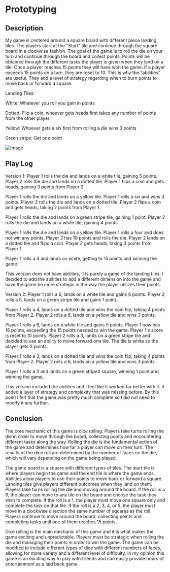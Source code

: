 # Prototyping

## Description

My game is centered around a square board with different piece landing tiles. The players start at the "Start" tile and continue through the square board in a clockwise fashion. The goal of the game is to roll the die on your turn and continue through the board and collect points. Points will be obtained through the different tasks the player is given when they land on a tile. Once a player reaches 15 points they will have won the game. If a player exceeds 15 points on a turn, they are reset to 10. This is why the "abilities" are useful. They add a level of strategy regarding when to burn points to move back or forward a square.

Landing Tiles:

White: Whatever you roll you gain in points

Dotted: Flip a coin, whoever gets heads first takes any number of points from the other player

Yellow: Whoever gets a six first from rolling a die wins 3 points

Green stripe: Get one point

![image](https://user-images.githubusercontent.com/30399406/220259398-37556dfe-51fc-4f3e-8897-30dc2fba122b.JPG)


## Play Log

Version 1: 
Player 1 rolls the die and lands on a white tile, gaining 5 points.
Player 2 rolls the die and lands on a dotted tile. Player 1 flips a coin and gets heads, gaining 3 points from Player 2.

Player 1 rolls the die and lands on a yellow tile. Player 1 rolls a six and wins 3 points.
Player 2 rolls the die and lands on a dotted tile. Player 2 flips a coin and gets heads, taking 2 points from Player 1.

Player 1 rolls the die and lands on a green stripe tile, gaining 1 point.
Player 2 rolls the die and lands on a white tile, gaining 4 points.

Player 1 rolls the die and lands on a yellow tile. Player 1 rolls a four and does not win any points.
Player 2 has 10 points and rolls the die. Player 2 lands on a dotted tile and flips a coin. Player 2 gets heads, taking 3 points from Player 1.

Player 1 rolls a 4 and lands on white, getting to 15 points and winning the game.

This version does not have abilities, it is purely a game of the landing tiles. I decided to add the abilities to add a different dimension into the game and have the game be more strategic in the way the player utilizes their points. 

Version 2:
Player 1 rolls a 6, lands on a white tile and gains 6 points.
Player 2 rolls a 5, lands on a green stripe tile and gains 1 point.

Player 1 rolls a 4, lands on a dotted tile and wins the coin flip, taking 4 points from Player 2.
Player 2 rolls a 6, lands on a yellow tile and wins 3 points.

Player 1 rolls a 6, lands on a white tile and gains 5 points. Player 1 now has 16 points, exceeding the 15 points needed to win the game. Player 1's score is reset to 10 points.
Player 2 rolls a 3, lands on a green stripe tile and decided to use an ability to move forward one tile. The tile is white so the player gets 3 points.

Player 1 rolls a 3, lands on a dotted tile and wins the coin flip, taking 4 points from Player 2.
Player 2 rolls a 6, lands on a yellow tile and wins 3 points.

Player 1 rolls a 3 and lands on a green striped square, winning 1 point and winning the game.

This version included the abilities and I feel like it worked far better with it. It added a layer of strategy and complexity that was missing before. By this point I felt that the game was pretty much complete so I did not need to modify it any further. 


## Conclusion
The core mechanic of this game is dice rolling. Players take turns rolling the die in order to move through the board, collecting points and encountering different tasks along the way. Rolling the die is the fundamental action of the game and determines how far a player can move on their turn. The results of the dice roll are determined by the number of faces on the die, which will vary depending on the game being played. 

The game board is a square with different types of tiles. The start tile is where players begin the game and the end tile is where the game ends. Abilities allow players to use their points to move back or forward a square. Landing tiles give players different outcomes when they land on them. Players take turns rolling the die and moving around the board. If the roll is a 6, the player can move to any tile on the board and choose the task they wish to complete. If the roll is a 1, the player must move one square only and complete the task on that tile. If the roll is a 2, 3, 4, or 5, the player must move in a clockwise direction the same number of squares as the roll. Players continue to move around the board, collecting points and completing tasks until one of them reaches 15 points. 

Dice rolling is the main mechanic of this game and it is what makes the game exciting and unpredictable. Players must be strategic when rolling the die and managing their points in order to win the game. The game can be modified to include different types of dice with different numbers of faces, allowing for more variety and a different level of difficulty. In my opinion this game is an exciting way to play with friends and can easily provide hours of entertainment as a laid back game. 
